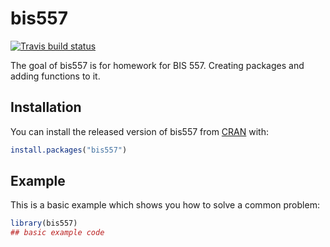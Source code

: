 
# bis557

  <!-- badges: start -->
  [![Travis build status](https://travis-ci.com/carolineying/bis557.svg?branch=master)](https://travis-ci.com/carolineying/bis557)
  <!-- badges: end -->

The goal of bis557 is for homework for BIS 557. Creating packages and adding functions to it.

## Installation

You can install the released version of bis557 from [CRAN](https://CRAN.R-project.org) with:

``` r
install.packages("bis557")
```

## Example

This is a basic example which shows you how to solve a common problem:

``` r
library(bis557)
## basic example code
```

